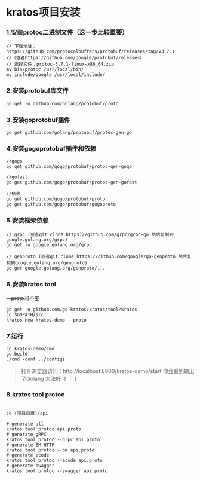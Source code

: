 # kratos项目安装

### 1.安装protoc二进制文件（这一步比较重要）
```
// 下载地址：https://github.com/protocolbuffers/protobuf/releases/tag/v3.7.1
//（或者https://github.com/google/protobuf/releases）
// 选择文件：protoc-3.7.1-linux-x86_64.zip
mv bin/protoc /usr/local/bin/
mv include/google /usr/local/include/
```


### 2.安装protobuf库文件
```
go get -u github.com/golang/protobuf/proto
```


### 3.安装goprotobuf插件
```
go get github.com/golang/protobuf/protoc-gen-go
```


### 4.安装gogoprotobuf插件和依赖
```
//gogo
go get github.com/gogo/protobuf/protoc-gen-gogo

//gofast
go get github.com/gogo/protobuf/protoc-gen-gofast

//依赖
go get github.com/gogo/protobuf/proto
go get github.com/gogo/protobuf/gogoproto
```


### 5.安装框架依赖
```
// grpc (或者git clone https://github.com/grpc/grpc-go 然后复制到google.golang.org/grpc)
go get -u google.golang.org/grpc

// genproto (或者git clone https://github.com/google/go-genproto 然后复制到google.golang.org/genproto)
go get google.golang.org/genproto/...
```


### 6.安装kratos tool
~~--proto~~可不要
```
go get -u github.com/go-kratos/kratos/tool/kratos
cd $GOPATH/src
kratos new kratos-demo --proto
```


### 7.运行
```
cd kratos-demo/cmd
go build
./cmd -conf ../configs
```


> 打开浏览器访问：http://localhost:8000/kratos-demo/start
> 你会看到输出了Golang 大法好 ！！！


### 8.kratos tool protoc
```

cd (项目目录)/api

# generate all
kratos tool protoc api.proto
# generate gRPC
kratos tool protoc --grpc api.proto
# generate BM HTTP
kratos tool protoc --bm api.proto
# generate ecode
kratos tool protoc --ecode api.proto
# generate swagger
kratos tool protoc --swagger api.proto

```
